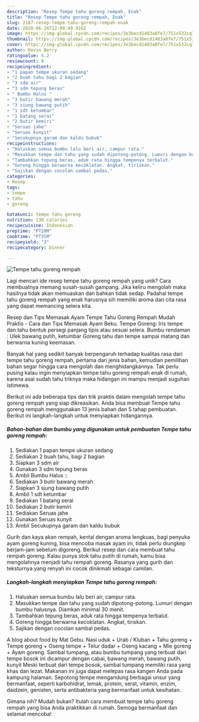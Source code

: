 ```yaml
---
description: "Resep Tempe tahu goreng rempah, Enak"
title: "Resep Tempe tahu goreng rempah, Enak"
slug: 2187-resep-tempe-tahu-goreng-rempah-enak
date: 2020-06-26T12:09:49.916Z
image: https://img-global.cpcdn.com/recipes/3e3becd1483a8fe7/751x532cq70/tempe-tahu-goreng-rempah-foto-resep-utama.jpg
thumbnail: https://img-global.cpcdn.com/recipes/3e3becd1483a8fe7/751x532cq70/tempe-tahu-goreng-rempah-foto-resep-utama.jpg
cover: https://img-global.cpcdn.com/recipes/3e3becd1483a8fe7/751x532cq70/tempe-tahu-goreng-rempah-foto-resep-utama.jpg
author: Devin Berry
ratingvalue: 4.2
reviewcount: 9
recipeingredient:
- "1 papan tempe ukuran sedang"
- "2 buah tahu bagi 2 bagian"
- "3 sdm air"
- "3 sdm tepung beras"
- " Bumbu Halus "
- "3 butir bawang merah"
- "3 siung bawang putih"
- "1 sdt ketumbar"
- "1 batang serai"
- "2 butir kemiri"
- "Seruas jahe"
- "Seruas kunyit"
- "Secukupnya garam dan kaldu bubuk"
recipeinstructions:
- "Haluskan semua bumbu lalu beri air, campur rata."
- "Masukkan tempe dan tahu yang sudah dipotong-potong. Lumuri dengan bumbu halusnya. Diamkan minimal 30 menit."
- "Tambahkan tepung beras, aduk rata hingga tempenya terbalut."
- "Goreng hingga berwarna kecoklatan. Angkat, tiriskan."
- "Sajikan dengan cocolan sambal pedas."
categories:
- Resep
tags:
- tempe
- tahu
- goreng

katakunci: tempe tahu goreng 
nutrition: 130 calories
recipecuisine: Indonesian
preptime: "PT29M"
cooktime: "PT35M"
recipeyield: "3"
recipecategory: Dinner

---
```



![Tempe tahu goreng rempah](https://img-global.cpcdn.com/recipes/3e3becd1483a8fe7/751x532cq70/tempe-tahu-goreng-rempah-foto-resep-utama.jpg)

Lagi mencari ide resep tempe tahu goreng rempah yang unik? Cara membuatnya memang susah-susah gampang. Jika keliru mengolah maka hasilnya tidak akan memuaskan dan bahkan tidak sedap. Padahal tempe tahu goreng rempah yang enak harusnya sih memiliki aroma dan cita rasa yang dapat memancing selera kita.

Resep dan Tips Memasak Ayam Tempe Tahu Goreng Rempah Mudah Praktis - Cara dan Tips Memasak Ayam Beku. Tempe Goreng: Iris tempe dan tahu bentuk persegi panjang tipis atau sesuai selera. Bumbu rendaman : Ulek bawang putih, ketumbar Goreng tahu dan tempe sampai matang dan berwarna kuning keemasan.

Banyak hal yang sedikit banyak berpengaruh terhadap kualitas rasa dari tempe tahu goreng rempah, pertama dari jenis bahan, kemudian pemilihan bahan segar hingga cara mengolah dan menghidangkannya. Tak perlu pusing kalau ingin menyiapkan tempe tahu goreng rempah enak di rumah, karena asal sudah tahu triknya maka hidangan ini mampu menjadi suguhan istimewa.


Berikut ini ada beberapa tips dan trik praktis dalam mengolah tempe tahu goreng rempah yang siap dikreasikan. Anda bisa membuat Tempe tahu goreng rempah menggunakan 13 jenis bahan dan 5 tahap pembuatan. Berikut ini langkah-langkah untuk menyiapkan hidangannya.

<!--inarticleads1-->

##### Bahan-bahan dan bumbu yang digunakan untuk pembuatan Tempe tahu goreng rempah:

1. Sediakan 1 papan tempe ukuran sedang
1. Sediakan 2 buah tahu, bagi 2 bagian
1. Siapkan 3 sdm air
1. Gunakan 3 sdm tepung beras
1. Ambil  Bumbu Halus ::
1. Sediakan 3 butir bawang merah
1. Siapkan 3 siung bawang putih
1. Ambil 1 sdt ketumbar
1. Sediakan 1 batang serai
1. Sediakan 2 butir kemiri
1. Sediakan Seruas jahe
1. Gunakan Seruas kunyit
1. Ambil Secukupnya garam dan kaldu bubuk


Gurih dan kaya akan rempah, kental dengan aroma lengkuas, bagi penyuka ayam goreng kuning, bisa mencoba masak ayam ini, tidak perlu diungkep berjam-jam sebelum digoreng. Berikut resep dan cara membuat tahu rempah goreng. Kalau punya stok tahu putih di rumah, kamu bisa mengolahnya menjadi tahu rempah goreng. Rasanya yang gurih dan teksturnya yang renyah ini cocok dinikmati sebagai camilan. 

<!--inarticleads2-->

##### Langkah-langkah menyiapkan Tempe tahu goreng rempah:

1. Haluskan semua bumbu lalu beri air, campur rata.
1. Masukkan tempe dan tahu yang sudah dipotong-potong. Lumuri dengan bumbu halusnya. Diamkan minimal 30 menit.
1. Tambahkan tepung beras, aduk rata hingga tempenya terbalut.
1. Goreng hingga berwarna kecoklatan. Angkat, tiriskan.
1. Sajikan dengan cocolan sambal pedas.


A blog about food by Mat Gebu. Nasi uduk + Urab / Kluban + Tahu goreng + Tempe goreng + Oseng tempe + Telur dadar + Oseng kacang + Mie goreng + Ayam goreng. Sambal tumpang, atau bumbu tumpang yang terbuat dari tempe bosok ini dicampur dengan cabai, bawang merah, bawang putih, kunyit Meski terbuat dari tempe bosok, sambal tumpang memiliki rasa yang khas dan lezat. Makanan ini juga dapat melepas rasa kangen Anda pada kampung halaman. Sepotong tempe mengandung berbagai unsur yang bermanfaat, seperti karbohidrat, lemak, protein, serat, vitamin, enzim, daidzein, genisten, serta antibakteria yang bermanfaat untuk kesihatan. 

Gimana nih? Mudah bukan? Itulah cara membuat tempe tahu goreng rempah yang bisa Anda praktikkan di rumah. Semoga bermanfaat dan selamat mencoba!
